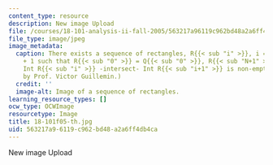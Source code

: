 ```yaml
---
content_type: resource
description: New image Upload
file: /courses/18-101-analysis-ii-fall-2005/563217a96119c962bd48a2a6ff4db4ca_18-101f05-th.jpg
file_type: image/jpeg
image_metadata:
  caption: There exists a sequence of rectangles, R{{< sub "i" >}}, i = 0, ..., N
    + 1 such that R{{< sub "0" >}} = Q{{< sub "0" >}}, R{{< sub "N+1" >}} = Q and
    Int R{{< sub "i" >}} -intersect- Int R{{< sub "i+1" >}} is non-empty. (Figure
    by Prof. Victor Guillemin.)
  credit: ''
  image-alt: Image of a sequence of rectangles.
learning_resource_types: []
ocw_type: OCWImage
resourcetype: Image
title: 18-101f05-th.jpg
uid: 563217a9-6119-c962-bd48-a2a6ff4db4ca
---
```

New image Upload

